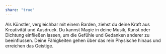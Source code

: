```yaml
---
share: "true"
---
```

Als Künstler, vergleichbar mit einem Barden, ziehst du deine Kraft aus Kreativität und Ausdruck. Du kannst Magie in deine Musik, Kunst oder Dichtung einfließen lassen, um die Gefühle und Gedanken anderer zu beeinflussen. Deine Fähigkeiten gehen über das rein Physische hinaus und erreichen das Geistige.